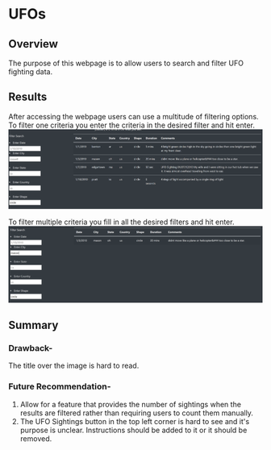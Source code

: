 # UFOs

## Overview
The purpose of this webpage is to allow users to search and filter UFO fighting data.

## Results
After accessing the webpage users can use a multitude of filtering options.
To filter one criteria you enter the criteria in the desired filter and hit enter.
![oneFilter.PNG](https://github.com/mayajaral/UFOs/blob/main/images/oneFilter.PNG)

To filter multiple criteria you fill in all the desired filters and hit enter. 
![multipleFilter.PNG](https://github.com/mayajaral/UFOs/blob/main/images/multipleFilter.PNG)

## Summary
### Drawback-
The title over the image is hard to read. 

### Future Recommendation-
1. Allow for a feature that provides the number of sightings when the results are filtered rather than requiring users to count them manually.
2. The UFO Sightings button in the top left corner is hard to see and it's purpose is unclear. Instructions should be added to it or it should be removed.
